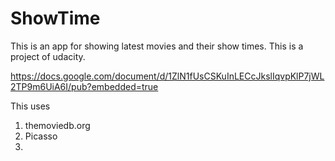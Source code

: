 # ShowTime
This is an app for showing latest movies and their show times. This is a project of udacity.

https://docs.google.com/document/d/1ZlN1fUsCSKuInLECcJkslIqvpKlP7jWL2TP9m6UiA6I/pub?embedded=true

This uses
1. themoviedb.org
2. Picasso
3. 
